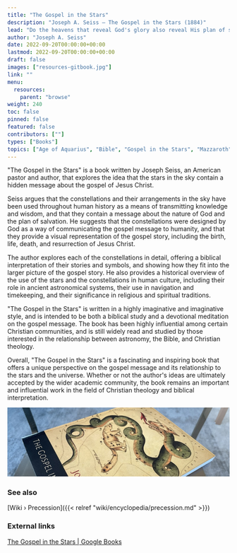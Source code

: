 ```yaml
---
title: "The Gospel in the Stars"
description: "Joseph A. Seiss — The Gospel in the Stars (1884)"
lead: "Do the heavens that reveal God's glory also reveal His plan of salvation? Yes, says Joseph A. Seiss, who contemplated the strange figures of the Zodiac and studied the writings of astronomers through the ages. Drawing upon scientific, historical and biblical sources, Seiss assembles persuasive arguments supporting his thesis that the Gospel of Jesus Christ can be seen in the stars."
author: "Joseph A. Seiss"
date: 2022-09-20T00:00:00+00:00
lastmod: 2022-09-20T00:00:00+00:00
draft: false
images: ["resources-gitbook.jpg"]
link: ""
menu:
  resources:
    parent: "browse"
weight: 240
toc: false
pinned: false
featured: false
contributors: [""]
types: ["Books"]
topics: ["Age of Aquarius", "Bible", "Gospel in the Stars", "Mazzaroth", "Precession"]
---
```


"The Gospel in the Stars" is a book written by Joseph Seiss, an American pastor and author, that explores the idea that the stars in the sky contain a hidden message about the gospel of Jesus Christ.

Seiss argues that the constellations and their arrangements in the sky have been used throughout human history as a means of transmitting knowledge and wisdom, and that they contain a message about the nature of God and the plan of salvation. He suggests that the constellations were designed by God as a way of communicating the gospel message to humanity, and that they provide a visual representation of the gospel story, including the birth, life, death, and resurrection of Jesus Christ.

The author explores each of the constellations in detail, offering a biblical interpretation of their stories and symbols, and showing how they fit into the larger picture of the gospel story. He also provides a historical overview of the use of the stars and the constellations in human culture, including their role in ancient astronomical systems, their use in navigation and timekeeping, and their significance in religious and spiritual traditions.

"The Gospel in the Stars" is written in a highly imaginative and imaginative style, and is intended to be both a biblical study and a devotional meditation on the gospel message. The book has been highly influential among certain Christian communities, and is still widely read and studied by those interested in the relationship between astronomy, the Bible, and Christian theology.

Overall, "The Gospel in the Stars" is a fascinating and inspiring book that offers a unique perspective on the gospel message and its relationship to the stars and the universe. Whether or not the author's ideas are ultimately accepted by the wider academic community, the book remains an important and influential work in the field of Christian theology and biblical interpretation.

![Image](images/gospel-in-the-stars-book.jpg "The Gospel in the Stars — Joseph A. Seiss")

### See also

[Wiki › Precession]({{< relref "wiki/encyclopedia/precession.md" >}})</br>

### External links

[The Gospel in the Stars | Google Books](https://books.google.ch/books/about/The_Gospel_in_the_Stars.html?id=1DZMpDWbqR0C)</br>
